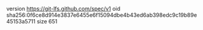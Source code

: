 version https://git-lfs.github.com/spec/v1
oid sha256:0f6ce8d914e3837e6455e6f15094dbe4b43ed6ab398edc9c19b89e45153a5711
size 651
